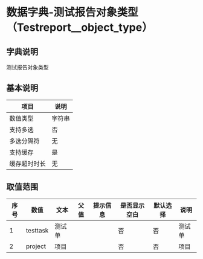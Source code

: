 # 数据字典-测试报告对象类型（Testreport__object_type）
## 字典说明
测试报告对象类型

## 基本说明
| 项目 | 说明 |
| -- | -- |
| 数值类型 | 字符串 |
| 支持多选 | 否 |
| 多选分隔符 | 无 |
| 支持缓存 | 是 |
| 缓存超时时长 | 无 |

## 取值范围
| 序号 | 数值 | 文本 | 父值 | 提示信息 | 是否显示空白 | 默认选择 | 说明 |
| -- | -- | -- | -- | -- | -- | -- | -- |
| 1 | testtask | 测试单 |  |  | 否 | 否 | 测试单 |
| 2 | project | 项目 |  |  | 否 | 否 | 项目 |

